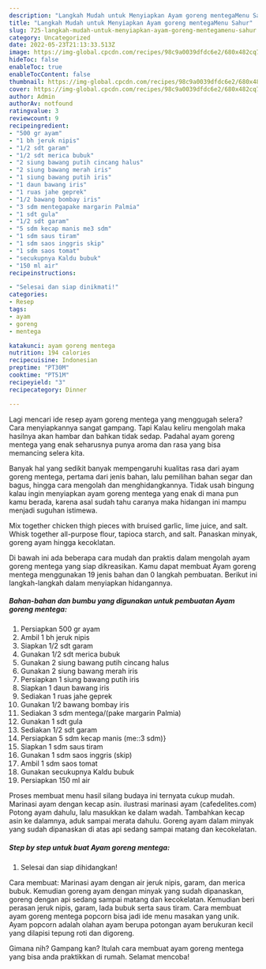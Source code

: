 ```yaml
---
description: "Langkah Mudah untuk Menyiapkan Ayam goreng mentegaMenu Sahur"
title: "Langkah Mudah untuk Menyiapkan Ayam goreng mentegaMenu Sahur"
slug: 725-langkah-mudah-untuk-menyiapkan-ayam-goreng-mentegamenu-sahur
category: Uncategorized
date: 2022-05-23T21:13:33.513Z
image: https://img-global.cpcdn.com/recipes/98c9a0039dfdc6e2/680x482cq70/ayam-goreng-mentega-foto-resep-utama.jpg
hideToc: false
enableToc: true
enableTocContent: false
thumbnail: https://img-global.cpcdn.com/recipes/98c9a0039dfdc6e2/680x482cq70/ayam-goreng-mentega-foto-resep-utama.jpg
cover: https://img-global.cpcdn.com/recipes/98c9a0039dfdc6e2/680x482cq70/ayam-goreng-mentega-foto-resep-utama.jpg
author: Admin
authorAv: notfound
ratingvalue: 3
reviewcount: 9
recipeingredient:
- "500 gr ayam"
- "1 bh jeruk nipis"
- "1/2 sdt garam"
- "1/2 sdt merica bubuk"
- "2 siung bawang putih cincang halus"
- "2 siung bawang merah iris"
- "1 siung bawang putih iris"
- "1 daun bawang iris"
- "1 ruas jahe geprek"
- "1/2 bawang bombay iris"
- "3 sdm mentegapake margarin Palmia"
- "1 sdt gula"
- "1/2 sdt garam"
- "5 sdm kecap manis me3 sdm"
- "1 sdm saus tiram"
- "1 sdm saos inggris skip"
- "1 sdm saos tomat"
- "secukupnya Kaldu bubuk"
- "150 ml air"
recipeinstructions:

- "Selesai dan siap dinikmati!"
categories:
- Resep
tags:
- ayam
- goreng
- mentega

katakunci: ayam goreng mentega 
nutrition: 194 calories
recipecuisine: Indonesian
preptime: "PT30M"
cooktime: "PT51M"
recipeyield: "3"
recipecategory: Dinner

---
```



Lagi mencari ide resep ayam goreng mentega yang menggugah selera? Cara menyiapkannya sangat gampang. Tapi Kalau keliru mengolah maka hasilnya akan hambar dan bahkan tidak sedap. Padahal ayam goreng mentega yang enak seharusnya punya aroma dan rasa yang bisa memancing selera kita.


Banyak hal yang sedikit banyak mempengaruhi kualitas rasa dari ayam goreng mentega, pertama dari jenis bahan, lalu pemilihan bahan segar dan bagus, hingga cara mengolah dan menghidangkannya. Tidak usah bingung kalau ingin menyiapkan ayam goreng mentega yang enak di mana pun kamu berada, karena asal sudah tahu caranya maka hidangan ini mampu menjadi suguhan istimewa.

Mix together chicken thigh pieces with bruised garlic, lime juice, and salt. Whisk together all-purpose flour, tapioca starch, and salt. Panaskan minyak, goreng ayam hingga kecoklatan.


Di bawah ini ada beberapa cara mudah dan praktis dalam mengolah ayam goreng mentega yang siap dikreasikan. Kamu dapat membuat Ayam goreng mentega menggunakan 19 jenis bahan dan 0 langkah pembuatan. Berikut ini langkah-langkah dalam menyiapkan hidangannya.

<!--inarticleads1-->

##### Bahan-bahan dan bumbu yang digunakan untuk pembuatan Ayam goreng mentega:

1. Persiapkan 500 gr ayam
1. Ambil 1 bh jeruk nipis
1. Siapkan 1/2 sdt garam
1. Gunakan 1/2 sdt merica bubuk
1. Gunakan 2 siung bawang putih cincang halus
1. Gunakan 2 siung bawang merah iris
1. Persiapkan 1 siung bawang putih iris
1. Siapkan 1 daun bawang iris
1. Sediakan 1 ruas jahe geprek
1. Gunakan 1/2 bawang bombay iris
1. Sediakan 3 sdm mentega/(pake margarin Palmia)
1. Gunakan 1 sdt gula
1. Sediakan 1/2 sdt garam
1. Persiapkan 5 sdm kecap manis (me::3 sdm)}
1. Siapkan 1 sdm saus tiram
1. Gunakan 1 sdm saos inggris (skip)
1. Ambil 1 sdm saos tomat
1. Gunakan secukupnya Kaldu bubuk
1. Persiapkan 150 ml air


Proses membuat menu hasil silang budaya ini ternyata cukup mudah. Marinasi ayam dengan kecap asin. ilustrasi marinasi ayam (cafedelites.com) Potong ayam dahulu, lalu masukkan ke dalam wadah. Tambahkan kecap asin ke dalamnya, aduk sampai merata dahulu. Goreng ayam dalam minyak yang sudah dipanaskan di atas api sedang sampai matang dan kecokelatan. 

<!--inarticleads2-->

##### Step by step untuk buat Ayam goreng mentega:


1. Selesai dan siap dihidangkan!

Cara membuat: Marinasi ayam dengan air jeruk nipis, garam, dan merica bubuk. Kemudian goreng ayam dengan minyak yang sudah dipanaskan, goreng dengan api sedang sampai matang dan kecokelatan. Kemudian beri perasan jeruk nipis, garam, lada bubuk serta saus tiram. Cara membuat ayam goreng mentega popcorn bisa jadi ide menu masakan yang unik. Ayam popcorn adalah olahan ayam berupa potongan ayam berukuran kecil yang dilapisi tepung roti dan digoreng. 

Gimana nih? Gampang kan? Itulah cara membuat ayam goreng mentega yang bisa anda praktikkan di rumah. Selamat mencoba!
